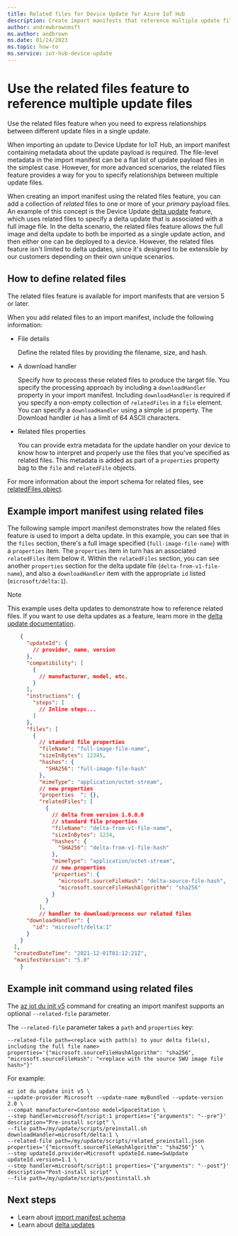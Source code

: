 ```yaml
---
title: Related files for Device Update for Azure IoT Hub
description: Create import manifests that reference multiple update files using the Device Update for IoT Hub related files feature.
author: andrewbrownmsft
ms.author: andbrown
ms.date: 01/24/2023
ms.topic: how-to
ms.service: iot-hub-device-update
---
```


# Use the related files feature to reference multiple update files

Use the related files feature when you need to express relationships between different update files in a single update.

When importing an update to Device Update for IoT Hub, an import manifest containing metadata about the update payload is required. The file-level metadata in the import manifest can be a flat list of update payload files in the simplest case. However, for more advanced scenarios, the related files feature provides a way for you to specify relationships between multiple update files.

When creating an import manifest using the related files feature, you can add a collection of _related_ files to one or more of your _primary_ payload files. An example of this concept is the Device Update [delta update](delta-updates.md) feature, which uses related files to specify a delta update that is associated with a full image file. In the delta scenario, the related files feature allows the full image and delta update to both be imported as a single update action, and then either one can be deployed to a device. However, the related files feature isn't limited to delta updates, since it's designed to be extensible by our customers depending on their own unique scenarios.

## How to define related files

The related files feature is available for import manifests that are version 5 or later.

When you add related files to an import manifest, include the following information:

* File details

  Define the related files by providing the filename, size, and hash.

* A download handler

  Specify how to process these related files to produce the target file. You specify the processing approach by including a `downloadHandler` property in your import manifest. Including `downloadHandler` is required if you specify a non-empty collection of `relatedFiles` in a `file` element. You can specify a `downloadHandler` using a simple `id` property. The Download handler `id` has a limit of 64 ASCII characters.

* Related files properties

  You can provide extra metadata for the update handler on your device to know how to interpret and properly use the files that you've specified as related files. This metadata is added as part of a `properties` property bag to the `file` and `relatedFile` objects.

For more information about the import schema for related files, see [relatedFiles object](import-schema.md#relatedfiles-object).

## Example import manifest using related files

The following sample import manifest demonstrates how the related files feature is used to import a delta update. In this example, you can see that in the `files` section, there's a full image specified (`full-image-file-name`) with a `properties` item. The `properties` item in turn has an associated `relatedFiles` item below it. Within the `relatedFiles` section, you can see another `properties` section for the delta update file (`delta-from-v1-file-name`), and also a `downloadHandler` item with the appropriate `id` listed (`microsoft/delta:1`).

>[!NOTE]
>This example uses delta updates to demonstrate how to reference related files. If you want to use delta updates as a feature, learn more in the [delta update documentation](delta-updates.md).

```json
    {
      "updateId": {
        // provider, name, version
      },
      "compatibility": [
        {
          // manufacturer, model, etc.
        }
      ],
      "instructions": {
        "steps": [
          // Inline steps...
        ]
      },
      "files": [
        {  
          // standard file properties
          "fileName": "full-image-file-name",
          "sizeInBytes": 12345,
          "hashes": {
            "SHA256": "full-image-file-hash"
          },
          "mimeType": "application/octet-stream",
          // new properties
          "properties  ": {},
          "relatedFiles": [
            {
              // delta from version 1.0.0.0
              // standard file properties
              "fileName": "delta-from-v1-file-name",
              "sizeInBytes": 1234,
              "hashes": {
                "SHA256": "delta-from-v1-file-hash"
              },
              "mimeType": "application/octet-stream",
              // new properties
              "properties": {
                "microsoft.sourceFileHash": "delta-source-file-hash",
                "microsoft.sourceFileHashAlgorithm": "sha256"
              }
            }  
          ],
          // handler to download/process our related files
      "downloadHandler": {
        "id": "microsoft/delta:1"
      }
    }
  ],
  "createdDateTime": "2021-12-01T01:12:21Z",
  "manifestVersion": "5.0"
    }
```

## Example init command using related files

The [az iot du init v5](/cli/azure/iot/du/update/init#az-iot-du-update-init-v5) command for creating an import manifest supports an optional `--related-file` parameter.

The `--related-file` parameter takes a `path` and `properties` key:

```azurecli
--related-file path=<replace with path(s) to your delta file(s), including the full file name> properties='{"microsoft.sourceFileHashAlgorithm": "sha256", "microsoft.sourceFileHash": "<replace with the source SWU image file hash>"}' 
```

For example:

```azurecli
az iot du update init v5 \
--update-provider Microsoft --update-name myBundled --update-version 2.0 \
--compat manufacturer=Contoso model=SpaceStation \
--step handler=microsoft/script:1 properties='{"arguments": "--pre"}' description="Pre-install script" \
--file path=/my/update/scripts/preinstall.sh downloadHandler=microsoft/delta:1 \
--related-file path=/my/update/scripts/related_preinstall.json properties='{"microsoft.sourceFileHashAlgorithm": "sha256"}' \
--step updateId.provider=Microsoft updateId.name=SwUpdate updateId.version=1.1 \
--step handler=microsoft/script:1 properties='{"arguments": "--post"}' description="Post-install script" \
--file path=/my/update/scripts/postinstall.sh
```

## Next steps

* Learn about [import manifest schema](import-schema.md)
* Learn about [delta updates](delta-updates.md)
